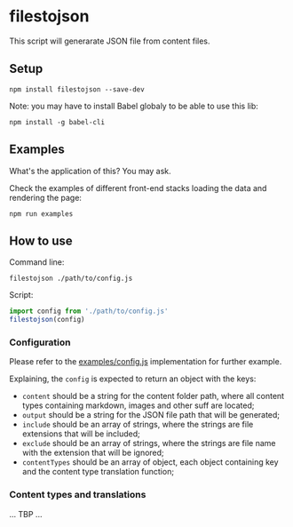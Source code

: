 # filestojson

This script will generarate JSON file from content files.

## Setup

```shel
npm install filestojson --save-dev
```

Note: you may have to install Babel globaly to be able to use this lib:

```shell
npm install -g babel-cli
```

## Examples

What's the application of this? You may ask.

Check the examples of different front-end stacks loading the data and rendering the page:

```shell
npm run examples
```

## How to use

Command line:

```shell
filestojson ./path/to/config.js
```

Script:

```js
import config from './path/to/config.js'
filestojson(config)
```

### Configuration

Please refer to the [examples/config.js](examples/config.js) implementation for further example.

Explaining, the `config` is expected to return an object with the keys:

- `content` should be a string for the content folder path, where all content types containing markdown, images and other suff are located;
- `output` should be a string for the JSON file path that will be generated;
- `include` should be an array of strings, where the strings are file extensions that will be included;
- `exclude` should be an array of strings, where the strings are file name with the extension that will be ignored;
- `contentTypes` should be an array of object, each object containing key and the content type translation function;

### Content types and translations

... TBP ...
